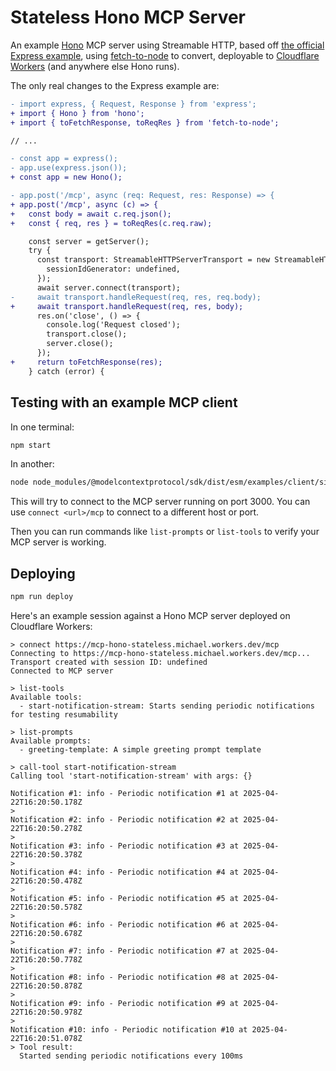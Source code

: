 # Stateless Hono MCP Server

An example [Hono](https://hono.dev/) MCP server using Streamable HTTP, based off [the official Express example](https://github.com/modelcontextprotocol/typescript-sdk/blob/4d6197ac07776ab95a2d63a781514a75740cf746/src/examples/server/simpleStatelessStreamableHttp.ts),
using [fetch-to-node](https://github.com/mhart/fetch-to-node) to convert, deployable to [Cloudflare Workers](https://developers.cloudflare.com/workers/) (and anywhere else Hono runs).

The only real changes to the Express example are:

```diff
- import express, { Request, Response } from 'express';
+ import { Hono } from 'hono';
+ import { toFetchResponse, toReqRes } from 'fetch-to-node';

// ...

- const app = express();
- app.use(express.json());
+ const app = new Hono();

- app.post('/mcp', async (req: Request, res: Response) => {
+ app.post('/mcp', async (c) => {
+   const body = await c.req.json();
+   const { req, res } = toReqRes(c.req.raw);

    const server = getServer();
    try {
      const transport: StreamableHTTPServerTransport = new StreamableHTTPServerTransport({
        sessionIdGenerator: undefined,
      });
      await server.connect(transport);
-     await transport.handleRequest(req, res, req.body);
+     await transport.handleRequest(req, res, body);
      res.on('close', () => {
        console.log('Request closed');
        transport.close();
        server.close();
      });
+     return toFetchResponse(res);
    } catch (error) {
```

## Testing with an example MCP client

In one terminal:

```sh
npm start
```

In another:

```sh
node node_modules/@modelcontextprotocol/sdk/dist/esm/examples/client/simpleStreamableHttp.js
```

This will try to connect to the MCP server running on port 3000. You can use `connect <url>/mcp` to connect to a different host or port.

Then you can run commands like `list-prompts` or `list-tools` to verify your MCP server is working.

## Deploying

```sh
npm run deploy
```

Here's an example session against a Hono MCP server deployed on Cloudflare Workers:

```console
> connect https://mcp-hono-stateless.michael.workers.dev/mcp
Connecting to https://mcp-hono-stateless.michael.workers.dev/mcp...
Transport created with session ID: undefined
Connected to MCP server

> list-tools
Available tools:
  - start-notification-stream: Starts sending periodic notifications for testing resumability

> list-prompts
Available prompts:
  - greeting-template: A simple greeting prompt template

> call-tool start-notification-stream
Calling tool 'start-notification-stream' with args: {}

Notification #1: info - Periodic notification #1 at 2025-04-22T16:20:50.178Z
>
Notification #2: info - Periodic notification #2 at 2025-04-22T16:20:50.278Z
>
Notification #3: info - Periodic notification #3 at 2025-04-22T16:20:50.378Z
>
Notification #4: info - Periodic notification #4 at 2025-04-22T16:20:50.478Z
>
Notification #5: info - Periodic notification #5 at 2025-04-22T16:20:50.578Z
>
Notification #6: info - Periodic notification #6 at 2025-04-22T16:20:50.678Z
>
Notification #7: info - Periodic notification #7 at 2025-04-22T16:20:50.778Z
>
Notification #8: info - Periodic notification #8 at 2025-04-22T16:20:50.878Z
>
Notification #9: info - Periodic notification #9 at 2025-04-22T16:20:50.978Z
>
Notification #10: info - Periodic notification #10 at 2025-04-22T16:20:51.078Z
> Tool result:
  Started sending periodic notifications every 100ms
```
